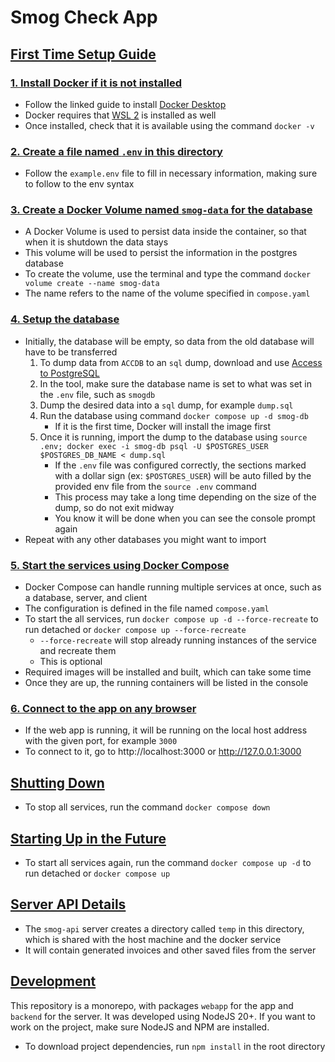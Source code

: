 # Smog Check App

## [First Time Setup Guide](#first-time-setup-guide)

### [1. Install Docker if it is not installed](#1-install-docker-if-it-is-not-installed)

- Follow the linked guide to install [Docker Desktop](https://docs.docker.com/desktop/install/windows-install/)
- Docker requires that [WSL 2](https://learn.microsoft.com/en-us/windows/wsl/install) is installed as well
- Once installed, check that it is available using the command `docker -v`

### [2. Create a file named `.env` in this directory](#2-create-a-file-named-env-in-this-directory)

- Follow the `example.env` file to fill in necessary information, making sure to follow to the env syntax

### [3. Create a Docker Volume named `smog-data` for the database](#3-create-a-docker-volume-named-smog-data-for-the-database)

- A Docker Volume is used to persist data inside the container, so that when it is shutdown the data stays
- This volume will be used to persist the information in the postgres database
- To create the volume, use the terminal and type the command `docker volume create --name smog-data`
- The name refers to the name of the volume specified in `compose.yaml`

### [4. Setup the database](#4-setup-the-database)

- Initially, the database will be empty, so data from the old database will have to be transferred
    1. To dump data from `ACCDB` to an `sql` dump, download and use [Access to PostgreSQL](https://www.bullzip.com/products/a2p/info.php)
    2. In the tool, make sure the database name is set to what was set in the `.env` file, such as `smogdb`
    3. Dump the desired data into a `sql` dump, for example `dump.sql`
    3. Run the database using command `docker compose up -d smog-db`
        - If it is the first time, Docker will install the image first
    4. Once it is running, import the dump to the database using `source .env; docker exec -i smog-db psql -U $POSTGRES_USER $POSTGRES_DB_NAME < dump.sql`
        - If the `.env` file was configured correctly, the sections marked with a dollar sign (ex: `$POSTGRES_USER`) will be auto filled by the provided env file from the `source .env` command
        - This process may take a long time depending on the size of the dump, so do not exit midway
        - You know it will be done when you can see the console prompt again
- Repeat with any other databases you might want to import

### [5. Start the services using Docker Compose](#5-start-the-services-using-docker-compose)

- Docker Compose can handle running multiple services at once, such as a database, server, and client
- The configuration is defined in the file named `compose.yaml`
- To start the all services, run `docker compose up -d --force-recreate` to run detached or `docker compose up --force-recreate`
    - `--force-recreate` will stop already running instances of the service and recreate them
    - This is optional
- Required images will be installed and built, which can take some time
- Once they are up, the running containers will be listed in the console

### [6. Connect to the app on any browser](#6-connect-to-the-app-on-any-browser)

- If the web app is running, it will be running on the local host address with the given port, for example `3000`
- To connect to it, go to http://localhost:3000 or http://127.0.0.1:3000

## [Shutting Down](#shutting-down)

- To stop all services, run the command `docker compose down`

## [Starting Up in the Future](#starting-up-in-the-future)

- To start all services again, run the command `docker compose up -d` to run detached or `docker compose up`

## [Server API Details](#server-details)

- The `smog-api` server creates a directory called `temp` in this directory, which is shared with the host machine and the docker service
- It will contain generated invoices and other saved files from the server

## [Development](#development)

This repository is a monorepo, with packages `webapp` for the app and `backend` for the server. It was developed using NodeJS 20+. If you want to work on the project, make sure NodeJS and NPM are installed.

- To download project dependencies, run `npm install` in the root directory


